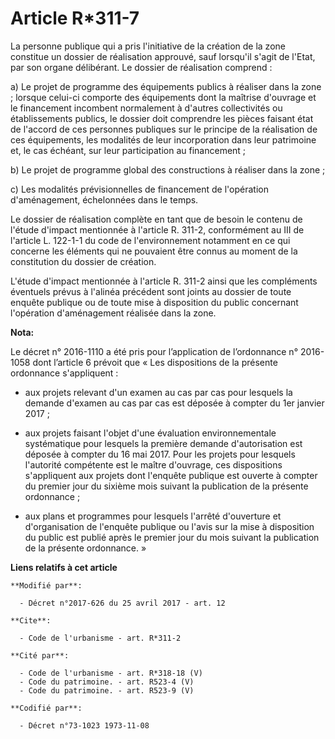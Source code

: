 # Article R*311-7

La personne publique qui a pris l'initiative de la création de la zone constitue un dossier de réalisation approuvé, sauf
lorsqu'il s'agit de l'Etat, par son organe délibérant. Le dossier de réalisation comprend :

a) Le projet de programme des équipements publics à réaliser dans la zone ; lorsque celui-ci comporte des équipements dont la
maîtrise d'ouvrage et le financement incombent normalement à d'autres collectivités ou établissements publics, le dossier
doit comprendre les pièces faisant état de l'accord de ces personnes publiques sur le principe de la réalisation de ces
équipements, les modalités de leur incorporation dans leur patrimoine et, le cas échéant, sur leur participation au
financement ;

b) Le projet de programme global des constructions à réaliser dans la zone ;

c) Les modalités prévisionnelles de financement de l'opération d'aménagement, échelonnées dans le temps.

Le dossier de réalisation complète en tant que de besoin le contenu de l'étude d'impact mentionnée à l'article R. 311-2,
conformément au III de l'article L. 122-1-1 du code de l'environnement notamment en ce qui concerne les éléments qui ne
pouvaient être connus au moment de la constitution du dossier de création.

L'étude d'impact mentionnée à l'article R. 311-2 ainsi que les compléments éventuels prévus à l'alinéa précédent sont joints
au dossier de toute enquête publique ou de toute mise à disposition du public concernant l'opération d'aménagement réalisée
dans la zone.

**Nota:**

Le décret n° 2016-1110 a été pris pour l’application de l’ordonnance n° 2016-1058 dont l’article 6 prévoit que « Les
dispositions de la présente ordonnance s'appliquent : 

- aux projets relevant d'un examen au cas par cas pour lesquels la demande d'examen au cas par cas est déposée à compter du
1er janvier 2017 ; 

- aux projets faisant l'objet d'une évaluation environnementale systématique pour lesquels la première demande d'autorisation
est déposée à compter du 16 mai 2017. Pour les projets pour lesquels l'autorité compétente est le maître d'ouvrage, ces
dispositions s'appliquent aux projets dont l'enquête publique est ouverte à compter du premier jour du sixième mois suivant
la publication de la présente ordonnance ; 

- aux plans et programmes pour lesquels l'arrêté d'ouverture et d'organisation de l'enquête publique ou l'avis sur la mise à
disposition du public est publié après le premier jour du mois suivant la publication de la présente ordonnance. »

**Liens relatifs à cet article**

	**Modifié par**:

	  - Décret n°2017-626 du 25 avril 2017 - art. 12

	**Cite**:

	  - Code de l'urbanisme - art. R*311-2

	**Cité par**:

	  - Code de l'urbanisme - art. R*318-18 (V)
	  - Code du patrimoine. - art. R523-4 (V)
	  - Code du patrimoine. - art. R523-9 (V)

	**Codifié par**:

	  - Décret n°73-1023 1973-11-08
